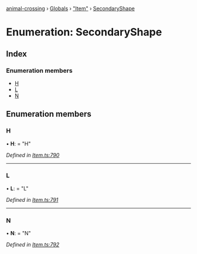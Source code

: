 [animal-crossing](../README.md) › [Globals](../globals.md) › ["Item"](../modules/_item_.md) › [SecondaryShape](_item_.secondaryshape.md)

# Enumeration: SecondaryShape

## Index

### Enumeration members

* [H](_item_.secondaryshape.md#h)
* [L](_item_.secondaryshape.md#l)
* [N](_item_.secondaryshape.md#n)

## Enumeration members

###  H

• **H**: = "H"

*Defined in [Item.ts:790](https://github.com/Norviah/animal-crossing/blob/c9eb585/module/types/Item.ts#L790)*

___

###  L

• **L**: = "L"

*Defined in [Item.ts:791](https://github.com/Norviah/animal-crossing/blob/c9eb585/module/types/Item.ts#L791)*

___

###  N

• **N**: = "N"

*Defined in [Item.ts:792](https://github.com/Norviah/animal-crossing/blob/c9eb585/module/types/Item.ts#L792)*

